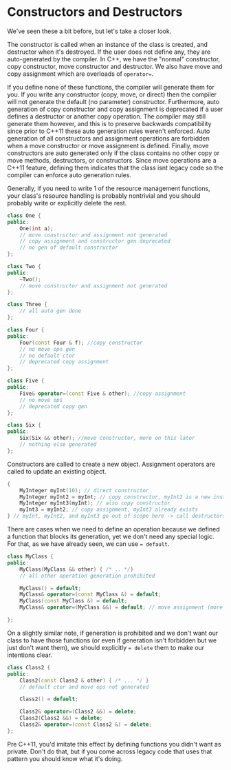 # Constructors and Destructors

We've seen these a bit before, but let's take a closer look.

The constructor is called when an instance of the class is created, and destructor when it's destroyed. If the user does not define any, they are auto-generated by the compiler. In C++, we have the "normal" constructor, copy constructor, move constructor and destructor. We also have move and copy assignment which are overloads of `operator=`.

If you define none of these functions, the compiler will generate them for you. If you write any constructor (copy, move, or direct) then the compiler will not generate the default (no parameter) constructor. Furthermore, auto generation of copy constructor and copy assignment is deprecated if a user defines a destructor or another copy operation. The compiler may still generate them however, and this is to preserve backwards compatibility since prior to C++11 these auto generation rules weren't enforced. Auto generation of all constructors and assignment operations are forbidden when a move constructor or move assignment is defined. Finally, move constructors are auto generated only if the class contains no other copy or move methods, destructors, or constructors. Since move operations are a C++11 feature, defining them indicates that the class isnt legacy code so the compiler can enforce auto generation rules.

Generally, if you need to write 1 of the resource management functions, your class's resource handling is probably nontrivial and you should probably write or explicitly delete the rest. 

```C++
class One {
public:
    One(int a);
    // move constructor and assignment not generated
    // copy assignment and constructor gen deprecated
    // no gen of default constructor
};

class Two {
public:
    ~Two();
    // move constructor and assignment not generated
};

class Three {
    // all auto gen done
};

class Four {
public:
    Four(const Four & f); //copy constructor
    // no move ops gen 
    // no default ctor
    // deprecated copy assignment
};

class Five {
public:
    Five& operator=(const Five & other); //copy assignment
    // no move ops
    // deprecated copy gen
};

class Six {
public:
    Six(Six && other); //move constructor, more on this later
    // nothing else generated
};

```

Constructors are called to create a new object. Assignment operators are called to update an existing object.

```C++
{
    MyInteger myInt(10); // direct constructor
    MyInteger myInt2 = myInt; // copy constructor, myInt2 is a new instance
    MyInteger myInt3(myInt); // also copy constructor
    myInt3 = myInt2; // copy assignment, myInt3 already exists
} // myInt, myInt2, and myInt3 go out of scope here -> call destructors of all of them
```

There are cases when we need to define an operation because we defined a function that blocks its generation, yet we don't need any special logic. For that, as we have already seen, we can use `= default`.

```C++
class MyClass {
public:
    MyClass(MyClass && other) { /* .. */}
    // all other operation generation prohibited

    MyClass() = default;
    MyClass& operator=(const MyClass &) = default;
    MyClass(const MyClass &) = default;
    MyClass& operator=(MyClass &&) = default; // move assignment (more on this later)

};
```

On a slightly similar note, if generation is prohibited and we don't want our class to have those functions (or even if generation isn't forbidden but we just don't want them), we should explicitly `= delete` them to make our intentions clear.

```C++
class Class2 {
public:
    Class2(const Class2 & other) { /* ... */ }
    // default ctor and move ops not generated

    Class2() = default;

    Class2& operator=(Class2 &&) = delete;
    Class2(Class2 &&) = delete;
    Class2& operator=(const Class2 &) = delete;
};
```

Pre C++11, you'd imitate this effect by defining functions you didn't want as private. Don't do that, but if you come across legacy code that uses that pattern you should know what it's doing.